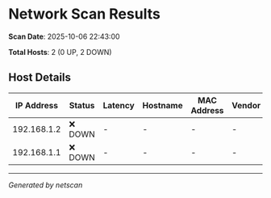 # Network Scan Results

**Scan Date**: 2025-10-06 22:43:00

**Total Hosts**: 2 (0 UP, 2 DOWN)

## Host Details

| IP Address | Status | Latency | Hostname | MAC Address | Vendor | Open Ports |
|------------|--------|---------|----------|-------------|--------|------------|
| 192.168.1.2 | ❌ DOWN | - | - | - | - | - |
| 192.168.1.1 | ❌ DOWN | - | - | - | - | - |

---

*Generated by netscan*

